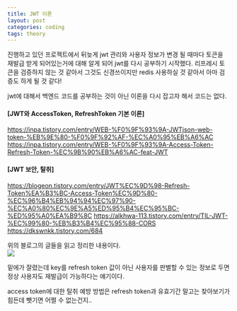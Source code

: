 ```yaml
---
title: JWT 이론
layout: post
categories: coding
tags: theory
---
```

진행하고 있던 프로젝트에서 뒤늦게 jwt 관리와 사용자 정보가 변경 될 때마다 토큰을 재발급 받게 되어있는거에 대해 알게 되어 jwt를 다시 공부하기 시작했다. 리프레시 토큰을 검증하지 않는 것 같아서 그것도 신경쓰이지만 redis 사용하실 것 같아서 아마 검증도 하게 될 것 같다!    

jwt에 대해서 백엔드 코드를 공부하는 것이 아닌 이론을 다시 잡고자 해서 코드는 없다.    

#### [JWT와 AccessToken, RefreshToken 기본 이론]
<https://inpa.tistory.com/entry/WEB-%F0%9F%93%9A-JWTjson-web-token-%EB%9E%80-%F0%9F%92%AF-%EC%A0%95%EB%A6%AC>
<https://inpa.tistory.com/entry/WEB-%F0%9F%93%9A-Access-Token-Refresh-Token-%EC%9B%90%EB%A6%AC-feat-JWT>


#### [JWT 보안, 탈취]   
<https://blogeon.tistory.com/entry/JWT%EC%9D%98-Refresh-Token%EA%B3%BC-Access-Token%EC%9D%80-%EC%96%B4%EB%94%94%EC%97%90-%EC%A0%80%EC%9E%A5%ED%95%B4%EC%95%BC-%ED%95%A0%EA%B9%8C>
<https://alkhwa-113.tistory.com/entry/TIL-JWT-%EC%99%80-%EB%B3%B4%EC%95%88-CORS>
<https://dkswnkk.tistory.com/684>

위의 블로그의 글들을 읽고 정리한 내용이다.    
<img src="https://github.com/mohyerolo/mohyerolo.github.io/assets/68698007/fa72be6c-56e1-4ebe-856b-a676c0043c84">

밑에가 잘렸는데 key를 refresh token 값이 아닌 사용자를 판별할 수 있는 정보로 두면 정상 사용자도 재발급이 가능하다는 얘기이다.    

access token에 대한 탈취 예방 방법은 refresh token과 유효기간 말고는 찾아보기가 힘든데 뺏기면 어쩔 수 없는건지..

